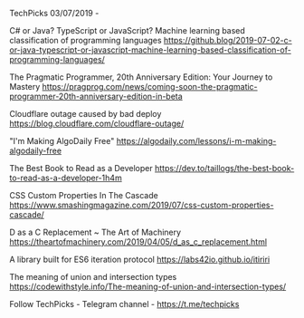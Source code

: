 TechPicks 03/07/2019 -

C# or Java? TypeScript or JavaScript? Machine learning based classification of programming languages
https://github.blog/2019-07-02-c-or-java-typescript-or-javascript-machine-learning-based-classification-of-programming-languages/

The Pragmatic Programmer, 20th Anniversary Edition: Your Journey to Mastery
https://pragprog.com/news/coming-soon-the-pragmatic-programmer-20th-anniversary-edition-in-beta

Cloudflare outage caused by bad deploy
https://blog.cloudflare.com/cloudflare-outage/

"I'm Making AlgoDaily Free"
https://algodaily.com/lessons/i-m-making-algodaily-free

The Best Book to Read as a Developer
https://dev.to/taillogs/the-best-book-to-read-as-a-developer-1h4m

CSS Custom Properties In The Cascade
https://www.smashingmagazine.com/2019/07/css-custom-properties-cascade/

D as a C Replacement ~ The Art of Machinery
https://theartofmachinery.com/2019/04/05/d_as_c_replacement.html

A library built for ES6 iteration protocol
https://labs42io.github.io/itiriri

The meaning of union and intersection types
https://codewithstyle.info/The-meaning-of-union-and-intersection-types/

Follow TechPicks -
Telegram channel - https://t.me/techpicks